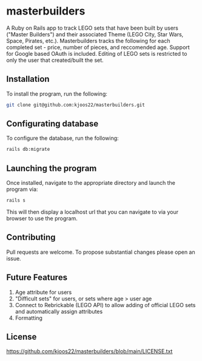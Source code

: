 # masterbuilders

A Ruby on Rails app to track LEGO sets that have been built by users ("Master Builders") and their associated Theme (LEGO City, Star Wars, Space, Pirates, etc.). Masterbuilders tracks the following for each completed set - price, number of pieces, and reccomended age. Support for Google based OAuth is included. Editing of LEGO sets is restricted to only the user that created/built the set. 

## Installation
To install the program, run the following:

```bash
git clone git@github.com:kjoos22/masterbuilders.git
```
## Configurating database
To configure the database, run the following:

```bash
rails db:migrate
```

## Launching the program
Once installed, navigate to the appropriate directory and launch the program via:

```bash
rails s
```

This will then display a localhost url that you can navigate to via your browser to use the program.

## Contributing
Pull requests are welcome. To propose substantial changes please open an issue.

## Future Features
1. Age attribute for users
2. "Difficult sets" for users, or sets where age > user age
3. Connect to Rebrickable (LEGO API) to allow adding of official LEGO sets and automatically assign attributes
4. Formatting

## License
https://github.com/kjoos22/masterbuilders/blob/main/LICENSE.txt

